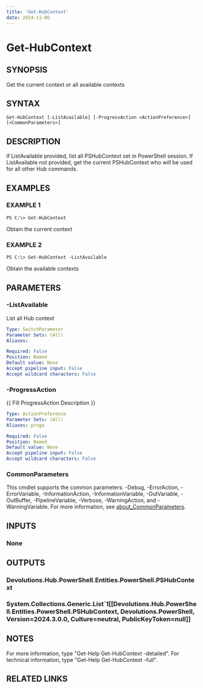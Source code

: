 ```yaml
---
title: 'Get-HubContext'
date: 2024-11-06
---
```



# Get-HubContext

## SYNOPSIS
Get the current context or all available contexts

## SYNTAX

```
Get-HubContext [-ListAvailable] [-ProgressAction <ActionPreference>] [<CommonParameters>]
```

## DESCRIPTION
If ListAvailable provided, list all PSHubContext set in PowerShell session.
If ListAvailable not provided, get the current PSHubContext who will be used for all other Hub commands.

## EXAMPLES

### EXAMPLE 1
```
PS C:\> Get-HubContext
```

Obtain the current context

### EXAMPLE 2
```
PS C:\> Get-HubContext -ListAvailable
```

Obtain the available contexts

## PARAMETERS

### -ListAvailable
List all Hub context

```yaml
Type: SwitchParameter
Parameter Sets: (All)
Aliases:

Required: False
Position: Named
Default value: None
Accept pipeline input: False
Accept wildcard characters: False
```

### -ProgressAction
{{ Fill ProgressAction Description }}

```yaml
Type: ActionPreference
Parameter Sets: (All)
Aliases: proga

Required: False
Position: Named
Default value: None
Accept pipeline input: False
Accept wildcard characters: False
```

### CommonParameters
This cmdlet supports the common parameters: -Debug, -ErrorAction, -ErrorVariable, -InformationAction, -InformationVariable, -OutVariable, -OutBuffer, -PipelineVariable, -Verbose, -WarningAction, and -WarningVariable. For more information, see [about_CommonParameters](http://go.microsoft.com/fwlink/?LinkID=113216).

## INPUTS

### None
## OUTPUTS

### Devolutions.Hub.PowerShell.Entities.PowerShell.PSHubContext
### System.Collections.Generic.List`1[[Devolutions.Hub.PowerShell.Entities.PowerShell.PSHubContext, Devolutions.PowerShell, Version=2024.3.0.0, Culture=neutral, PublicKeyToken=null]]
## NOTES
For more information, type "Get-Help Get-HubContext -detailed".
For technical information, type "Get-Help Get-HubContext -full".

## RELATED LINKS
